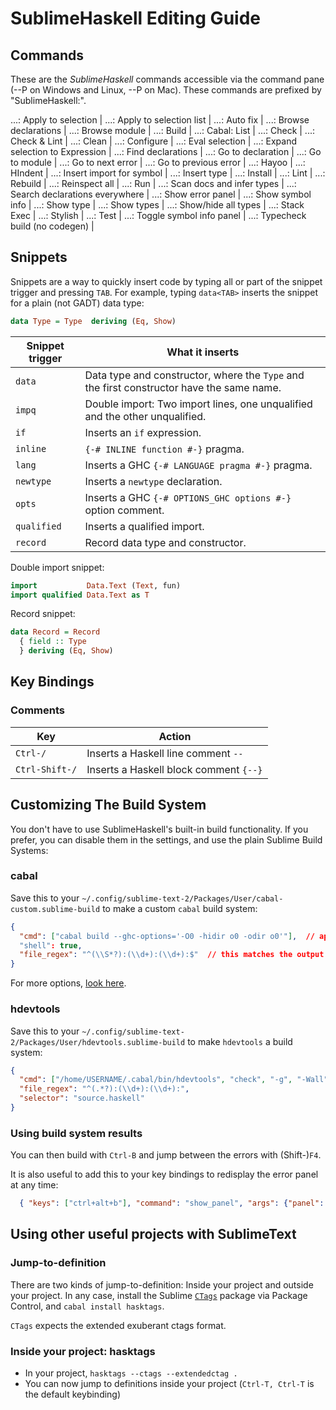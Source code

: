 SublimeHaskell Editing Guide
============================

## Commands

These are the _SublimeHaskell_ commands accessible via the command pane (<ctrl>-<shift>-P on Windows and Linux,
<cmd>-<shift>-P on Mac). These commands are prefixed by "SublimeHaskell:".

...: Apply to selection             |
...: Apply to selection list        |
...: Auto fix                       |
...: Browse declarations            |
...: Browse module                  |
...: Build                          |
...: Cabal: List                    |
...: Check                          |
...: Check & Lint                   |
...: Clean                          |
...: Configure                      |
...: Eval selection                 |
...: Expand selection to Expression |
...: Find declarations              |
...: Go to declaration              |
...: Go to module                   |
...: Go to next error               |
...: Go to previous error           |
...: Hayoo                          |
...: HIndent                        |
...: Insert import for symbol       |
...: Insert type                    |
...: Install                        |
...: Lint                           |
...: Rebuild                        |
...: Reinspect all                  |
...: Run                            |
...: Scan docs and infer types      |
...: Search declarations everywhere |
...: Show error panel               |
...: Show symbol info               |
...: Show type                      |
...: Show types                     |
...: Show/hide all types            |
...: Stack Exec                     |
...: Stylish                        |
...: Test                           |
...: Toggle symbol info panel       |
...: Typecheck build (no codegen)   |

## Snippets

Snippets are a way to quickly insert code by typing all or part of the snippet trigger and pressing `TAB`. For example, typing `data<TAB>` inserts the snippet for a plain (not GADT) data type:
```Haskell
data Type = Type  deriving (Eq, Show)
```

| Snippet trigger | What it inserts                                                                           |
| --------------- | ----------------------------------------------------------------------------------------- |
| `data`          | Data type and constructor, where the `Type` and the first constructor have the same name. |
| `impq`          | Double import: Two import lines, one unqualified and the other unqualified.               |
| `if`            | Inserts an `if` expression.                                                               |
| `inline`        | `{-# INLINE function #-}` pragma.                                                         |
| `lang`          | Inserts a GHC `{-# LANGUAGE pragma #-}` pragma.                                           |
| `newtype`       | Inserts a `newtype` declaration.                                                          |
| `opts`          | Inserts a GHC `{-# OPTIONS_GHC options #-}` option comment.                               |
| `qualified`     | Inserts a qualified import.                                                               |
| `record`        | Record data type and constructor.                                                         |

Double import snippet:
```Haskell
import           Data.Text (Text, fun)
import qualified Data.Text as T
```

Record snippet:
```Haskell
data Record = Record
  { field :: Type
  } deriving (Eq, Show)
```

## Key Bindings

### Comments

| Key            | Action                                 |
| -------------- | -------------------------------------- |
| `Ctrl-/`       | Inserts a Haskell line comment `-- `   |
| `Ctrl-Shift-/` | Inserts a Haskell block comment `{--}` |

## Customizing The Build System

You don't have to use SublimeHaskell's built-in build functionality. If you prefer, you can disable them in the settings, and use the plain Sublime Build Systems:

### cabal

Save this to your `~/.config/sublime-text-2/Packages/User/cabal-custom.sublime-build` to make a custom `cabal` build system:

```json
{
  "cmd": ["cabal build --ghc-options='-O0 -hidir o0 -odir o0'"],  // append lib:myPackage or myexecutable here to only build certain cabal targets
  "shell": true,
  "file_regex": "^(\\S*?):(\\d+):(\\d+):$"  // this matches the output of ghc
}
```

For more options, [look here](http://docs.sublimetext.info/en/latest/reference/build_systems.html).

### hdevtools

Save this to your `~/.config/sublime-text-2/Packages/User/hdevtools.sublime-build` to make `hdevtools` a build system:

```json
{
  "cmd": ["/home/USERNAME/.cabal/bin/hdevtools", "check", "-g", "-Wall", "$file"],
  "file_regex": "^(.*?):(\\d+):(\\d+):",
  "selector": "source.haskell"
}
```

### Using build system results

You can then build with `Ctrl-B` and jump between the errors with (Shift-)`F4`.

It is also useful to add this to your key bindings to redisplay the error panel at any time:

```json
  { "keys": ["ctrl+alt+b"], "command": "show_panel", "args": {"panel": "output.exec"} }
```

## Using other useful projects with SublimeText

### Jump-to-definition

There are two kinds of jump-to-definition: Inside your project and outside your project.
In any case, install the Sublime [`CTags`](https://github.com/SublimeText/CTags) package via Package Control,
and `cabal install hasktags`.

`CTags` expects the extended exuberant ctags format.

### Inside your project: hasktags

* In your project, `hasktags --ctags --extendedctag .`
* You can now jump to definitions inside your project (`Ctrl-T, Ctrl-T` is the default keybinding)
